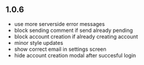 ## 1.0.6
- use more serverside error messages 
- block sending comment if send already pending 
- block account creation if already creating account
- minor style updates
- show correct email in settings screen
- hide account creation modal after succesful login
